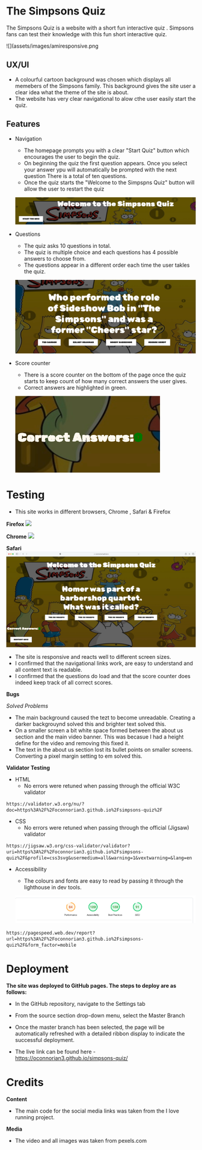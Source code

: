 # The Simpsons Quiz #

The Simpsons Quiz is a website with a short fun interactive quiz . Simpsons fans can test their knowledge with this fun short interactive quiz.

![](assets/images/amiresponsive.png

## UX/UI ##

   * A colourful cartoon background was chosen which displays all memebers of the Simpsons family. This background gives the site user a clear idea what the theme of the site is about.
   * The website has very clear navigational to alow cthe user easily start the quiz.

## Features ##

 * Navigation

    * The homepage prompts you with a clear "Start Quiz" button which encourages the user to begin the quiz.
    * On beginning the quiz the first question appears. Once you select your answer ypu will automatically be prompted with the next question There is a total of ten questions. 
    * Once the quiz starts the "Welcome to the Simpspns Quiz" button will allow the user to restart the quiz
   

    ![](assets/images/header-and-start-page.png)

 * Questions

    * The quiz asks 10 questions in total.
    * The quiz is multiple choice and each questions has 4 possible answers to choose from.
    * The questions appear in a different order each time the user takles the quiz.
    
    ![](assets/images/questions.png)

 * Score counter

    * There is a score counter on the bottom of the page once the quiz starts to keep count of how many correct answers the user gives. 
    * Correct answers are highlighted in green.   

    ![](assets/images/correct-answers.png)

# Testing #

   * This site works in different browsers, Chrome , Safari & Firefox

   **Firefox**
![](assets/images/screenshotofheader.png)

   **Chrome**
![](assets/images/chromeimage.png)

   **Safari**
![](assets/images/safari.png)

   * The site is responsive and reacts well to different screen sizes.
   * I confirmed that the navigational links work, are easy to understand and all content text is readable.
   * I confirmed that the questions do load and that the score counter does indeed keep track of all correct scores.

**Bugs** 

*Solved Problems*

   * The main background caused the tezt to become unreadable. Creating a darker backgrouynd solved this and brighter text solved this.
   * On a smaller screen a bit white space formed between the about us section and the main video banner. This was becasue I had a height define for the video and removing this fixed it. 
   * The text in the about us section lost its bullet points on smaller screens. Converting a pixel margin setting to em solved this.

**Validator Testing**

* HTML
   * No errors were retuned when passing through the official W3C validator

```
https://validator.w3.org/nu/?doc=https%3A%2F%2Foconnorian3.github.io%2Fsimpsons-quiz%2F

```

* CSS
   * No errors were retuned when passing through the official (Jigsaw) validator

```
https://jigsaw.w3.org/css-validator/validator?uri=https%3A%2F%2Foconnorian3.github.io%2Fsimpsons-quiz%2F&profile=css3svg&usermedium=all&warning=1&vextwarning=&lang=en
```
    
* Accessibility
   * The colours and fonts are easy to read by passing it through the lighthouse in dev tools.

   ![](/assets/images/lighthouseresults.png)
```
https://pagespeed.web.dev/report?url=https%3A%2F%2Foconnorian3.github.io%2Fsimpsons-quiz%2F&form_factor=mobile

```    

# Deployment #

**The site was deployed to GitHub pages. The steps to deploy are as follows:**
   * In the GitHub repository, navigate to the Settings tab
   * From the source section drop-down menu, select the Master Branch
   * Once the master branch has been selected, the page will be automatically refreshed with a detailed ribbon display to indicate the successful deployment.

   * The live link can be found here - https://oconnorian3.github.io/simpsons-quiz/

# Credits #

**Content** 
   * The main code for the social media links was taken from the I love running project.

**Media**

   * The video and all images was taken from pexels.com
